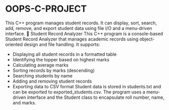 # OOPS-C-PROJECT
This C++ program manages student records. It can display, sort, search, add, remove, and export student data using file I/O and a menu-driven interface.
📘 Student Record Analyzer
This C++ program is a console-based Student Record Analyzer that manages academic records using object-oriented design and file handling. It supports:
- Displaying all student records in a formatted table
- Identifying the topper based on highest marks
- Calculating average marks
- Sorting records by marks (descending)
- Searching students by name
- Adding and removing student records
- Exporting data to CSV format
Student data is stored in students.txt and can be exported to exported_students.csv. The program uses a menu-driven interface and the Student class to encapsulate roll number, name, and marks.
